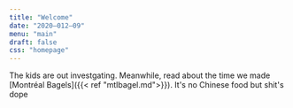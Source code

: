 ```yaml
---
title: "Welcome"
date: "2020–012–09"
menu: "main"
draft: false
css: "homepage"
---
```


The kids are out investgating. Meanwhile, read about the time we made [Montréal Bagels]({{< ref "mtlbagel.md">}}). It's no Chinese food but shit's dope